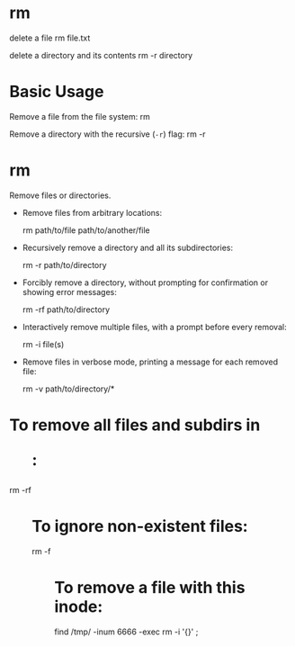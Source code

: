 # rm

delete a file
    rm file.txt

delete a directory and its contents
    rm -r directory


# Basic Usage

Remove a file from the file system:
    rm <file>

Remove a directory with the recursive (`-r`) flag:
    rm -r <directory>

# rm                                                                                          
                                                                                              
  Remove files or directories.                                                                
                                                                                              
- Remove files from arbitrary locations:                                                      
                                                                                              
  rm path/to/file path/to/another/file                                                        
                                                                                              
- Recursively remove a directory and all its subdirectories:                                  
                                                                                              
  rm -r path/to/directory                                                                     
                                                                                              
- Forcibly remove a directory, without prompting for confirmation or showing error messages:  
                                                                                              
  rm -rf path/to/directory                                                                    
                                                                                              
- Interactively remove multiple files, with a prompt before every removal:                    
                                                                                              
  rm -i file(s)                                                                               
                                                                                              
- Remove files in verbose mode, printing a message for each removed file:                     
                                                                                              
  rm -v path/to/directory/*                                                                   
                                                                                              
                                                                                              
                                                                                              
# To remove all files and subdirs in <dir>:
rm -rf <dir>

# To ignore non-existent files:
rm -f <dir>

# To remove a file with this inode:
find /tmp/ -inum 6666 -exec rm -i '{}' \;
